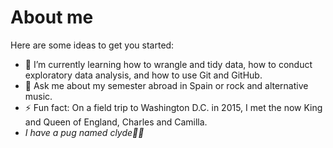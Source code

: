 # About me


Here are some ideas to get you started:

- 🌱 I’m currently learning how to wrangle and tidy data, how to conduct exploratory data analysis, and how to use Git and GitHub.
- 💬 Ask me about my semester abroad in Spain or rock and alternative music.
- ⚡ Fun fact: On a field trip to Washington D.C. in 2015, I met the now King and Queen of England, Charles and Camilla.
- *I have a pug named clyde🐕‍🦺*

